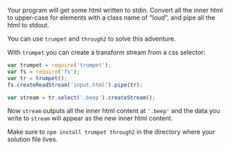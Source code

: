 Your program will get some html written to stdin. Convert all the inner html to
upper-case for elements with a class name of "loud",
and pipe all the html to stdout.

You can use `trumpet` and `through2` to solve this adventure.

With `trumpet` you can create a transform stream from a css selector:
```js
var trumpet = require('trumpet');
var fs = require('fs');
var tr = trumpet();
fs.createReadStream('input.html').pipe(tr);

var stream = tr.select('.beep').createStream();
```

Now `stream` outputs all the inner html content at `'.beep'` and the data you
write to `stream` will appear as the new inner html content.

Make sure to `npm install trumpet through2` in the directory where your solution
file lives.
